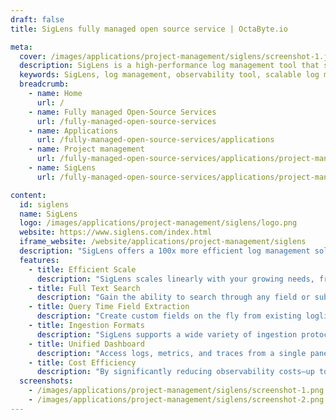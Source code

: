 ```yaml
---
draft: false
title: SigLens fully managed open source service | OctaByte.io

meta:
  cover: /images/applications/project-management/siglens/screenshot-1.jpg
  description: SigLens is a high-performance log management tool that scales effortlessly to meet your needs, slashing observability costs by up to 90%. It combines logs, metrics, and traces in a single platform for unmatched efficiency and ease of use.
  keywords: SigLens, log management, observability tool, scalable log management, log search, full-text search, metrics and traces, log ingestion, telemetry, Elasticsearch, cost-efficient observability, log query, wildcard search, regex search, real-time log analytics
  breadcrumb:
    - name: Home
      url: /
    - name: Fully managed Open-Source Services
      url: /fully-managed-open-source-services
    - name: Applications
      url: /fully-managed-open-source-services/applications
    - name: Project management
      url: /fully-managed-open-source-services/applications/project-management
    - name: SigLens
      url: /fully-managed-open-source-services/applications/project-management/siglens

content:
  id: siglens
  name: SigLens
  logo: /images/applications/project-management/siglens/logo.png
  website: https://www.siglens.com/index.html
  iframe_website: /website/applications/project-management/siglens
  description: "SigLens offers a 100x more efficient log management solution than traditional tools like Splunk, providing businesses with an innovative approach to handling logs, metrics, and traces. By consolidating all observability data into a single, streamlined platform, SigLens drastically reduces your observability costs by up to 90%. Its ability to scale linearly, from handling 8 TB/day on 8 vCPUs to 1 PB/day on 800 vCPUs, ensures that it grows with your business, no matter how large your data footprint becomes. With its powerful search capabilities, flexible ingestion formats, and advanced field extraction features, SigLens empowers teams to gain real-time insights and optimize their infrastructure like never before."
  features:
    - title: Efficient Scale
      description: "SigLens scales linearly with your growing needs, from handling 8 TB/day on 8 vCPUs to supporting 1 PB/day on 800 vCPUs, ensuring seamless performance as your data requirements increase."
    - title: Full Text Search
      description: "Gain the ability to search through any field or sub-text of your loglines with support for wildcard and regex, making it easier to pinpoint issues and monitor performance across your infrastructure."
    - title: Query Time Field Extraction
      description: "Create custom fields on the fly from existing logline sub-text, enabling more detailed analysis and enhancing query flexibility in later stages of your pipeline."
    - title: Ingestion Formats
      description: "SigLens supports a wide variety of ingestion protocols, including Open Telemetry, Elasticsearch, Splunk HEC, Loki, Vector, FluentD/FluentBit, Logstash, S3/SQS/SNS, and Promtail, ensuring compatibility with your existing tools and workflows."
    - title: Unified Dashboard
      description: "Access logs, metrics, and traces from a single pane of glass—one unified UI and database for all your observability data, streamlining your monitoring and troubleshooting efforts."
    - title: Cost Efficiency
      description: "By significantly reducing observability costs—up to 90%—SigLens offers a highly affordable solution for enterprises looking to optimize their infrastructure monitoring without compromising on performance or scalability."
  screenshots:
    - /images/applications/project-management/siglens/screenshot-1.png
    - /images/applications/project-management/siglens/screenshot-2.png
---
```


